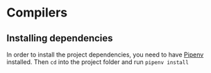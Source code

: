 # Compilers

## Installing dependencies

In order to install the project dependencies, you need to have [Pipenv](https://pipenv.pypa.io/) installed. Then `cd` into the project folder and run `pipenv install`
